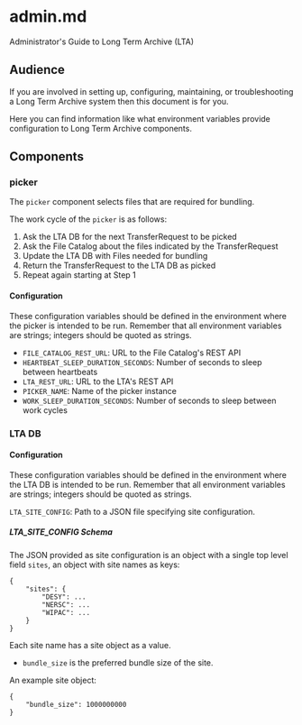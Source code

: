 # admin.md
Administrator's Guide to Long Term Archive (LTA)

## Audience
If you are involved in setting up, configuring, maintaining,
or troubleshooting a Long Term Archive system then this document
is for you.

Here you can find information like what environment variables
provide configuration to Long Term Archive components.

## Components

### picker
The `picker` component selects files that are required for bundling.

The work cycle of the `picker` is as follows:

1. Ask the LTA DB for the next TransferRequest to be picked
2. Ask the File Catalog about the files indicated by the TransferRequest
3. Update the LTA DB with Files needed for bundling
4. Return the TransferRequest to the LTA DB as picked
5. Repeat again starting at Step 1

#### Configuration
These configuration variables should be defined in the environment
where the picker is intended to be run. Remember that all environment
variables are strings; integers should be quoted as strings.

- `FILE_CATALOG_REST_URL`: URL to the File Catalog's REST API
- `HEARTBEAT_SLEEP_DURATION_SECONDS`: Number of seconds to sleep between heartbeats
- `LTA_REST_URL`: URL to the LTA's REST API
- `PICKER_NAME`: Name of the picker instance
- `WORK_SLEEP_DURATION_SECONDS`: Number of seconds to sleep between work cycles

### LTA DB

#### Configuration
These configuration variables should be defined in the environment
where the LTA DB is intended to be run. Remember that all environment
variables are strings; integers should be quoted as strings.

`LTA_SITE_CONFIG`: Path to a JSON file specifying site configuration.

##### LTA_SITE_CONFIG Schema
The JSON provided as site configuration is an object with a single top
level field `sites`, an object with site names as keys:

    {
        "sites": {
            "DESY": ...
            "NERSC": ...
            "WIPAC": ...
        }
    }

Each site name has a site object as a value.

- `bundle_size` is the preferred bundle size of the site.

An example site object:

    {
        "bundle_size": 1000000000
    }
